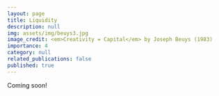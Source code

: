 ```yaml
---
layout: page
title: Liquidity
description: null
img: assets/img/beuys3.jpg
image_credit: <em>Creativity = Capital</em> by Joseph Beuys (1983)
importance: 4
category: null
related_publications: false
published: true
---
```


Coming soon! 
